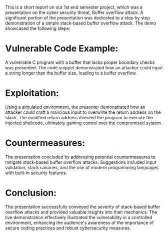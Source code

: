 This is a short report on our 1st end semester project, which was a presentation on the cyber security threat, Buffer overflow attack. A significant portion of the presentation was dedicated to a step by step demonstration of a simple stack-based buffer overflow attack. The demo showcased the following steps:

# Vulnerable Code Example:
A vulnerable C program with a buffer that lacks proper boundary checks was presented. The code snippet demonstrated how an attacker could input a string longer than the buffer size, leading to a buffer overflow.

# Exploitation:
Using a simulated environment, the presenter demonstrated how an attacker could craft a malicious input to overwrite the return address on the stack. The modified return address directed the program to execute the injected shellcode, ultimately gaining control over the compromised system.

# Countermeasures:
The presentation concluded by addressing potential countermeasures to mitigate stack-based buffer overflow attacks. Suggestions included input validation, stack canaries, and the use of modern programming languages with built-in security features.

# Conclusion:
The presentation successfully conveyed the severity of stack-based buffer overflow attacks and provided valuable insights into their mechanics. The live demonstration effectively illustrated the vulnerability in a controlled environment, enhancing the audience's awareness of the importance of secure coding practices and robust cybersecurity measures.
